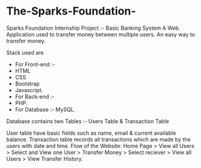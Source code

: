 # The-Sparks-Foundation-
Sparks Foundation Internship Project :- Basic Banking System
A Web Application used to transfer money between multiple users. An easy way to transfer money.

Stack used are
- For Front-end :- 
- HTML
- CSS
- Bootstrap
- Javascript.
- For Back-end :- 
- PHP.
- For Database :- MySQL.

Database contains two Tables :- Users Table & Transaction Table

User table have basic fields such as name, email & current available balance.
Transaction table records all transactions which are made by the users with date and time.
Flow of the Website: Home Page > View all Users > Select and View one User > Transfer Money > Select reciever > View all Users > View Transfer History.

